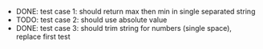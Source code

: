 - DONE: test case 1: should return max then min in single separated string
- TODO: test case 2: should use absolute value
- DONE: test case 3: should trim string for numbers (single space), replace first test